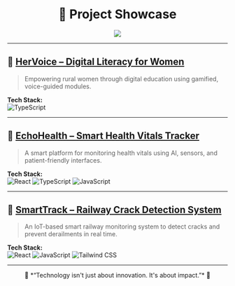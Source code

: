 <h1 align="center">🚀 Project Showcase</h1>

<p align="center">
  <img src="https://img.shields.io/badge/Crafting%20Code%20for%20Social%20Impact-%F0%9F%8C%8D-blue?style=for-the-badge" />
</p>


---

## 🌸 [HerVoice – Digital Literacy for Women](https://github.com/Nakulan12/hervoice-slytherin)
> Empowering rural women through digital education using gamified, voice-guided modules.

**Tech Stack:**  
![TypeScript](https://img.shields.io/badge/-TypeScript-3178c6?logo=typescript&logoColor=white&style=for-the-badge)

---

## 💓 [EchoHealth – Smart Health Vitals Tracker](https://github.com/Nakulan12/echohealth)
> A smart platform for monitoring health vitals using AI, sensors, and patient-friendly interfaces.

**Tech Stack:**  
![React](https://img.shields.io/badge/-React-61DAFB?logo=react&logoColor=black&style=for-the-badge)
![TypeScript](https://img.shields.io/badge/-TypeScript-3178c6?logo=typescript&logoColor=white&style=for-the-badge)
![JavaScript](https://img.shields.io/badge/-JavaScript-F7DF1E?logo=javascript&logoColor=black&style=for-the-badge)

---

## 🚄 [SmartTrack – Railway Crack Detection System](https://github.com/Nakulan12/SmartTrack-)
> An IoT-based smart railway monitoring system to detect cracks and prevent derailments in real time.

**Tech Stack:**  
![React](https://img.shields.io/badge/-React-61DAFB?logo=react&logoColor=black&style=for-the-badge)
![JavaScript](https://img.shields.io/badge/-JavaScript-F7DF1E?logo=javascript&logoColor=black&style=for-the-badge)
![Tailwind CSS](https://img.shields.io/badge/-TailwindCSS-06B6D4?logo=tailwind-css&logoColor=white&style=for-the-badge)

---

<p align="center">
  🌟 *“Technology isn't just about innovation. It's about impact.”* 🌟
</p>
